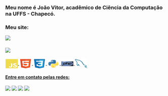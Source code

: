 ### Meu nome é João Vitor, acadêmico de Ciência da Computação na UFFS - Chapecó.
####
### Meu site:
<div>
  <a href="https://joaoschweikart.github.io/" target="_blank"><img src="https://img.shields.io/badge/joaoschweikart.github.io-000000?style=for-the-badge&logo=github&logoColor=white"></a>
</div>

####

<div>
  <a href="https://github.com/joaoschweikart">
  <img height="200em" src="https://github-readme-stats.vercel.app/api/top-langs/?username=joaoschweikart&layout=compact&langs_count=7&theme=dracula"/>
</div>
<div style="display: inline_block"><br>
  <img align="center" alt="Joao-Js" height="30" width="40" src="https://raw.githubusercontent.com/devicons/devicon/master/icons/javascript/javascript-plain.svg">
  <img align="center" alt="Joao-HTML" height="30" width="40" src="https://raw.githubusercontent.com/devicons/devicon/master/icons/html5/html5-original.svg">
  <img align="center" alt="Joao-CSS" height="30" width="40" src="https://raw.githubusercontent.com/devicons/devicon/master/icons/css3/css3-original.svg">
  <img align="center" alt="Joao-Python" height="30" width="40" src="https://raw.githubusercontent.com/devicons/devicon/master/icons/python/python-original.svg">
  <img align="center" alt="Joao-PHP" height="30" width="40" src="https://raw.githubusercontent.com/devicons/devicon/master/icons/php/php-original.svg">
  <img align="center" alt="Joao-MySQL" height="30" width="40" src="https://raw.githubusercontent.com/devicons/devicon/master/icons/mysql/mysql-original.svg">
</div>
  
  #### Entre em contato pelas redes:
 
<div> 
  <a href="https://wa.me/49999746823" target="_blank"><img src="https://img.shields.io/badge/WhatsApp-25D366?style=for-the-badge&logo=whatsapp&logoColor=white" target="_blank"></a>
  <a href="https://instagram.com/joaoschweikart" target="_blank"><img src="https://img.shields.io/badge/-Instagram-%23E4405F?style=for-the-badge&logo=instagram&logoColor=white" target="_blank"></a>
  <a href = "mailto:joaobernardonschweikart@gmail.com" target="_blank"><img src="https://img.shields.io/badge/-Gmail-%23333?style=for-the-badge&logo=gmail&logoColor=white" target="_blank"></a>
  <a href="https://www.linkedin.com/in/joaoschweikart/" target="_blank"><img src="https://img.shields.io/badge/-LinkedIn-%230077B5?style=for-the-badge&logo=linkedin&logoColor=white" target="_blank"></a> 
</div>
